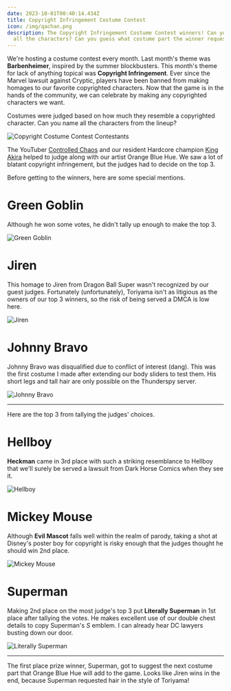 ```yaml
---
date: 2023-10-01T00:40:14.434Z
title: Copyright Infringement Costume Contest
icon: /img/qachan.png
description: The Copyright Infringement Costume Contest winners! Can you name
  all the characters? Can you guess what costume part the winner requested?
---
```

We're hosting a costume contest every month. Last month's theme was **Barbenheimer**, inspired by the summer blockbusters. This month's theme for lack of anything topical was **Copyright Infringement**. Ever since the Marvel lawsuit against Cryptic, players have been banned from making homages to our favorite copyrighted characters. Now that the game is in the hands of the community, we can celebrate by making any copyrighted characters we want.

Costumes were judged based on how much they resemble a copyrighted character. Can you name all the characters from the lineup?

![](/img/uploads/copyright_costume_contenst.png "Copyright Costume Contest Contestants")

The YouTuber [Controlled Chaos](https://www.youtube.com/@ControlledChaosGaming) and our resident Hardcore champion [King Akira](https://www.twitch.tv/king_dogspeed) helped to judge along with our artist Orange Blue Hue. We saw a lot of blatant copyright infringement, but the judges had to decide on the top 3.

Before getting to the winners, here are some special mentions.

# Green Goblin

Although he won some votes, he didn't tally up enough to make the top 3.

![](/img/uploads/green-goblin.png "Green Goblin")

# Jiren

This homage to Jiren from Dragon Ball Super wasn't recognized by our guest judges. Fortunately (unfortunately), Toriyama isn't as litigious as the owners of our top 3 winners, so the risk of being served a DMCA is low here.

![](/img/uploads/jiren.png "Jiren")

# Johnny Bravo

Johnny Bravo was disqualified due to conflict of interest (dang). This was the first costume I made after extending our body sliders to test them. His short legs and tall hair are only possible on the Thunderspy server.

![](/img/uploads/johnny-bravo.png "Johnny Bravo")

---

Here are the top 3 from tallying the judges' choices.

# Hellboy

**Heckman** came in 3rd place with such a striking resemblance to Hellboy that we'll surely be served a lawsuit from Dark Horse Comics when they see it.

![](/img/uploads/hellboy.png "Hellboy")

# Mickey Mouse

Although **Evil Mascot** falls well within the realm of parody, taking a shot at Disney's poster boy for copyright is risky enough that the judges thought he should win 2nd place.

![](/img/uploads/the-mouse.png "Mickey Mouse")

# Superman

Making 2nd place on the most judge's top 3 put **Literally Superman** in 1st place after tallying the votes. He makes excellent use of our double chest details to copy Superman's *S* emblem. I can already hear DC lawyers busting down our door.

![](/img/uploads/superman.png "Literally Superman")

---

The first place prize winner, Superman, got to suggest the next costume part that Orange Blue Hue will add to the game. Looks like Jiren wins in the end, because Superman requested hair in the style of Toriyama!
